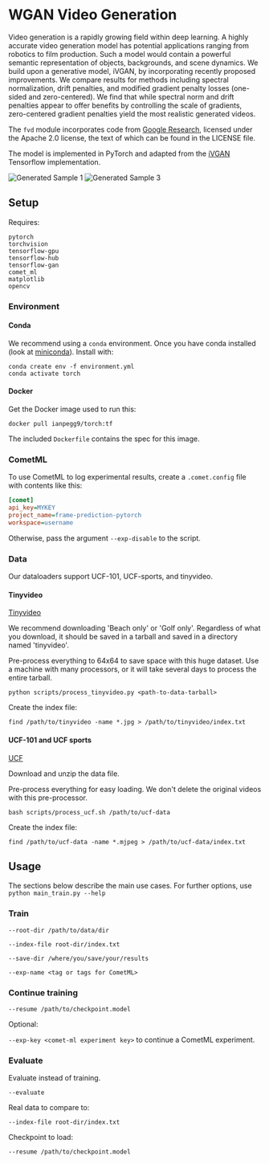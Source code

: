 # WGAN Video Generation

Video generation is a rapidly growing field within deep learning. A highly accurate video generation model has potential applications ranging from robotics to film production. Such a model would contain a powerful semantic representation of objects, backgrounds, and scene dynamics. We build upon a generative model, iVGAN, by incorporating recently proposed improvements. We compare results for methods including spectral normalization, drift penalties, and modified gradient penalty losses (one-sided and zero-centered). We find that while spectral norm and drift penalties appear to offer benefits by controlling the scale of gradients, zero-centered gradient penalties yield the most realistic generated videos.

The `fvd` module incorporates code from [Google Research](https://github.com/google-research/google-research), 
licensed under the Apache 2.0 license, the text of which can be found in the LICENSE file. 

The model is implemented in PyTorch and adapted from the [iVGAN](https://github.com/bernhard2202/improved-video-gan) Tensorflow implementation.

![Generated Sample 1](../media/wgan_gp_fake_3_188k.gif?raw=true)
![Generated Sample 3](../media/zero_centered_fake_1_68k.gif?raw=true)

## Setup

Requires:

```
pytorch
torchvision
tensorflow-gpu
tensorflow-hub
tensorflow-gan
comet_ml
matplotlib
opencv
```

### Environment

#### Conda

We recommend using a `conda` environment. Once you have conda installed (look at 
[miniconda](https://docs.conda.io/en/latest/miniconda.html)). Install with:

```
conda create env -f environment.yml
conda activate torch
```

#### Docker

Get the Docker image used to run this:

```
docker pull ianpegg9/torch:tf
```

The included `Dockerfile` contains the spec for this image.

### CometML

To use CometML to log experimental results, create a `.comet.config` file with contents like this:
```ini
[comet]
api_key=MYKEY
project_name=frame-prediction-pytorch
workspace=username
```

Otherwise, pass the argument `--exp-disable` to the script.

### Data

Our dataloaders support UCF-101, UCF-sports, and tinyvideo.

#### Tinyvideo

[Tinyvideo](http://www.cs.columbia.edu/~vondrick/tinyvideo/#data)

We recommend downloading 'Beach only' or 'Golf only'. Regardless of what you download, it should be saved in a tarball
and saved in a directory named 'tinyvideo'.

Pre-process everything to 64x64 to save space with this huge dataset. 
Use a machine with many processors, or it will take several days to process the entire tarball.

```
python scripts/process_tinyvideo.py <path-to-data-tarball>
```

Create the index file:

```
find /path/to/tinyvideo -name *.jpg > /path/to/tinyvideo/index.txt
```

#### UCF-101 and UCF sports

[UCF](https://www.crcv.ucf.edu/data/UCF101.php)

Download and unzip the data file.

Pre-process everything for easy loading. We don't delete the original videos with this pre-processor.

```
bash scripts/process_ucf.sh /path/to/ucf-data
```

Create the index file:

```
find /path/to/ucf-data -name *.mjpeg > /path/to/ucf-data/index.txt
```

## Usage

The sections below describe the main use cases. For further options, use `python main_train.py --help`

### Train

`--root-dir /path/to/data/dir`

`--index-file root-dir/index.txt`

`--save-dir /where/you/save/your/results`

`--exp-name <tag or tags for CometML>`

### Continue training

`--resume /path/to/checkpoint.model`

Optional:
 
`--exp-key <comet-ml experiment key>` to continue a CometML experiment.

### Evaluate

Evaluate instead of training.

`--evaluate`

Real data to compare to:

`--index-file root-dir/index.txt`

Checkpoint to load:

`--resume /path/to/checkpoint.model`
